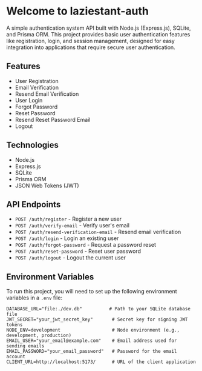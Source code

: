 # Welcome to laziestant-auth

A simple authentication system API built with Node.js (Express.js), SQLite, and Prisma ORM. This project provides basic user authentication features like registration, login, and session management, designed for easy integration into applications that require secure user authentication.

## Features

- User Registration
- Email Verification
- Resend Email Verification
- User Login
- Forgot Password
- Reset Password
- Resend Reset Password Email
- Logout

## Technologies

- Node.js
- Express.js
- SQLite
- Prisma ORM
- JSON Web Tokens (JWT)

## API Endpoints

- `POST /auth/register` - Register a new user
- `POST /auth/verify-email` - Verify user's email
- `POST /auth/resend-verification-email` - Resend email verification
- `POST /auth/login` - Login an existing user
- `POST /auth/forgot-password` - Request a password reset
- `POST /auth/reset-password` - Reset user password
- `POST /auth/logout` - Logout the current user

## Environment Variables

To run this project, you will need to set up the following environment variables in a `.env` file:

```plaintext
DATABASE_URL="file:./dev.db"          # Path to your SQLite database file
JWT_SECRET="your_jwt_secret_key"       # Secret key for signing JWT tokens
NODE_ENV=development                   # Node environment (e.g., development, production)
EMAIL_USER="your_email@example.com"    # Email address used for sending emails
EMAIL_PASSWORD="your_email_password"   # Password for the email account
CLIENT_URL=http://localhost:5173/      # URL of the client application
```
